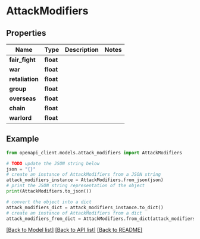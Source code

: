 # AttackModifiers


## Properties

Name | Type | Description | Notes
------------ | ------------- | ------------- | -------------
**fair_fight** | **float** |  | 
**war** | **float** |  | 
**retaliation** | **float** |  | 
**group** | **float** |  | 
**overseas** | **float** |  | 
**chain** | **float** |  | 
**warlord** | **float** |  | 

## Example

```python
from openapi_client.models.attack_modifiers import AttackModifiers

# TODO update the JSON string below
json = "{}"
# create an instance of AttackModifiers from a JSON string
attack_modifiers_instance = AttackModifiers.from_json(json)
# print the JSON string representation of the object
print(AttackModifiers.to_json())

# convert the object into a dict
attack_modifiers_dict = attack_modifiers_instance.to_dict()
# create an instance of AttackModifiers from a dict
attack_modifiers_from_dict = AttackModifiers.from_dict(attack_modifiers_dict)
```
[[Back to Model list]](../README.md#documentation-for-models) [[Back to API list]](../README.md#documentation-for-api-endpoints) [[Back to README]](../README.md)


